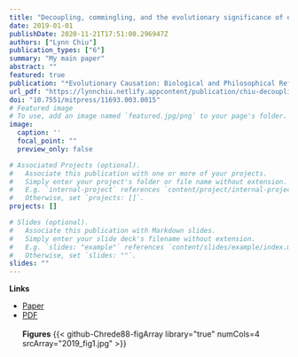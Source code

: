 ```yaml
---
title: "Decoupling, commingling, and the evolutionary significance of experiential niche construction"
date: 2019-01-01
publishDate: 2020-11-21T17:51:00.296947Z
authors: ["Lynn Chiu"]
publication_types: ["6"]
summary: "My main paper"
abstract: ""
featured: true
publication: "*Evolutionary Causation: Biological and Philosophical Reflections*"
url_pdf: "https://lynnchiu.netlify.appcontent/publication/chiu-decoupling-2019/MIT_Chiu_EvoCausation.pdf"
doi: "10.7551/mitpress/11693.003.0015"
# Featured image
# To use, add an image named `featured.jpg/png` to your page's folder. 
image:
  caption: ''
  focal_point: ""
  preview_only: false

# Associated Projects (optional).
#   Associate this publication with one or more of your projects.
#   Simply enter your project's folder or file name without extension.
#   E.g. `internal-project` references `content/project/internal-project/index.md`.
#   Otherwise, set `projects: []`.
projects: []

# Slides (optional).
#   Associate this publication with Markdown slides.
#   Simply enter your slide deck's filename without extension.
#   E.g. `slides: "example"` references `content/slides/example/index.md`.
#   Otherwise, set `slides: ""`.
slides: ""
---
```


**Links**
- [Paper](https://doi.org/10.7551/mitpress/11693.003.0015)
- [PDF](chiu-decoupling-2019\MIT_Chiu_EvoCausation.pdf)
<br><br>
**Figures**
{{< github-Chrede88-figArray library="true" numCols=4 srcArray="2019_fig1.jpg" >}}
